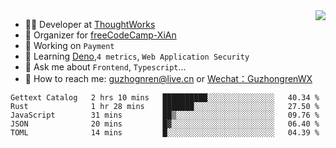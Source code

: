 <img align="right" src="https://github-readme-stats.vercel.app/api?username=guzhongren&show_icons=true&icon_color=805AD5&text_color=000&bg_color=ffffff&hide_title=true" />

- 👨‍💻  Developer at [ThoughtWorks](https://thoughtworks.com)
- 🏢 Organizer for [freeCodeCamp-XiAn](https://github.com/orgs/freeCodeCamp-XiAn)
- 🔭 Working on `Payment`
- 🌱 Learning [Deno](https://deno.land/),`4 metrics`,  `Web Application Security`
- 💬 Ask me about `Frontend`, `Typescript`...
- 🔎 How to reach me: [guzhognren@live.cn](guzhognren@live.cn) or [Wechat：GuzhongrenWX]()

<!--START_SECTION:waka-->
```text
Gettext Catalog   2 hrs 10 mins   ██████████░░░░░░░░░░░░░░░   40.34 % 
Rust              1 hr 28 mins    ███████░░░░░░░░░░░░░░░░░░   27.50 % 
JavaScript        31 mins         ██▒░░░░░░░░░░░░░░░░░░░░░░   09.76 % 
JSON              20 mins         █▓░░░░░░░░░░░░░░░░░░░░░░░   06.40 % 
TOML              14 mins         █░░░░░░░░░░░░░░░░░░░░░░░░   04.39 % 
```
<!--END_SECTION:waka-->

